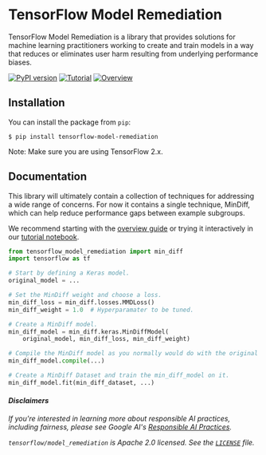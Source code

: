 # TensorFlow Model Remediation

TensorFlow Model Remediation is a library that provides solutions for machine
learning practitioners working to create and train models in a way that reduces
or eliminates user harm resulting from underlying performance biases.

[![PyPI version](https://badge.fury.io/py/tensorflow-model-remediation.svg)](https://badge.fury.io/py/tensorflow-model-remediation)
[![Tutorial](https://img.shields.io/badge/doc-tutorial-blue.svg)](https://www.tensorflow.org/responsible_ai/model_remediation/min_diff/tutorials/min_diff_keras)
[![Overview](https://img.shields.io/badge/doc-overview-blue.svg)](https://www.tensorflow.org/responsible_ai/model_remediation)

## Installation

You can install the package from `pip`:

```shell
$ pip install tensorflow-model-remediation
```

Note: Make sure you are using TensorFlow 2.x.

## Documentation

This library will ultimately contain a collection of techniques for addressing
a wide range of concerns. For now it contains a single technique, MinDiff,
which can help reduce performance gaps between example subgroups.


We recommend starting with the
[overview guide](https://www.tensorflow.org/responsible_ai/model_remediation)
or trying it interactively in our
[tutorial notebook](https://github.com/tensorflow/model-remediation/blob/master/docs/examples/min_diff_keras.ipynb).



```python
from tensorflow_model_remediation import min_diff
import tensorflow as tf

# Start by defining a Keras model.
original_model = ...

# Set the MinDiff weight and choose a loss.
min_diff_loss = min_diff.losses.MMDLoss()
min_diff_weight = 1.0  # Hyperparamater to be tuned.

# Create a MinDiff model.
min_diff_model = min_diff.keras.MinDiffModel(
    original_model, min_diff_loss, min_diff_weight)

# Compile the MinDiff model as you normally would do with the original model.
min_diff_model.compile(...)

# Create a MinDiff Dataset and train the min_diff_model on it.
min_diff_model.fit(min_diff_dataset, ...)
```

#### *Disclaimers*

*If you're interested in learning more about responsible AI practices, including*
*fairness, please see Google AI's [Responsible AI Practices](https://ai.google/education/responsible-ai-practices).*

*`tensorflow/model_remediation` is Apache 2.0 licensed. See the
[`LICENSE`](LICENSE) file.*
